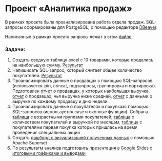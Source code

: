 # Проект «Аналитика продаж»

В рамках проекта была проанализирована работа отдела продаж.
SQL-запросы сформированы для PostgeSQL, с помощью редактора [DBeaver](https://dbeaver.io/download/). 


Написанные в рамках проекта запросы лежат в этом [файле](https://github.com/katpvlv/SQL-Sales-Analytics-Project/blob/main/queries.sql).


### Задачи:
1. Создать сводную таблицу excel с 10 товарами, которые продались на наибольшую сумму. [Результат](https://github.com/katpvlv/SQL-Sales-Analytics-Project/blob/main/top_10_profitable_products.csv)
2. Напишисать SQL-запрос, который считает общее количество покупателей. [Результат](https://github.com/katpvlv/SQL-Sales-Analytics-Project/blob/main/customers_count.csv)
3. Проанализировать данные о продавцах с помощью SQL-запросов (используется join, concat, подзапросы, группировка и сортировка). Подготовлен [отчет](https://github.com/katpvlv/SQL-Sales-Analytics-Project/blob/main/top_10_total_income.csv) о продавцах, у которых наибольшая выручка,
[отчет](https://github.com/katpvlv/SQL-Sales-Analytics-Project/blob/main/lowest_average_income.csv) о продавцах, чья выручка ниже средней, [отчет](https://github.com/katpvlv/SQL-Sales-Analytics-Project/blob/main/day_of_the_week_income.csv) с данными о выручке по каждому продавцу и дню недели
4. Проанализировать данные о покупателях и покупкахс помощью SQL-запросов (используется case и оконные функции). Собрана [таблица](https://github.com/katpvlv/SQL-Sales-Analytics-Project/blob/main/age_groups.csv) с возрастными группами покупателей, [таблица](https://github.com/katpvlv/SQL-Sales-Analytics-Project/blob/main/customers_by_month.csv) с количеством покупателей и выручкой по месяцам, [таблица](https://github.com/katpvlv/SQL-Sales-Analytics-Project/blob/main/special_offer.csv) с покупателями первая покупка которых пришлась на время проведения специальных акций
5. Создать [дашборд с визуализацией полученных данных](https://a06e77b6.us1a.app.preset.io/superset/dashboard/SalesProject/) с помощью Apache Superset
6. По результатм анализа подготовить [презентация в Google Slides с итоговыми графиками и выводами](https://github.com/katpvlv/SQL-Sales-Analytics-Project/blob/main/presentation.pdf)
